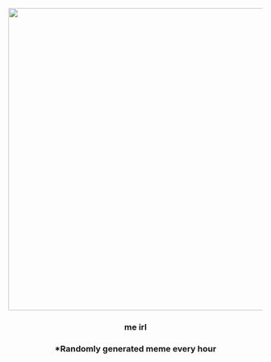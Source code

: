 <p align="center">
        <img src="https://i.redd.it/p0vhsqmbhrm61.jpg" width="600" height="600">
        </p>
        <h3 align="center">me irl</h3>
        <h3 align="center">*Randomly generated meme every hour</h3>
    
